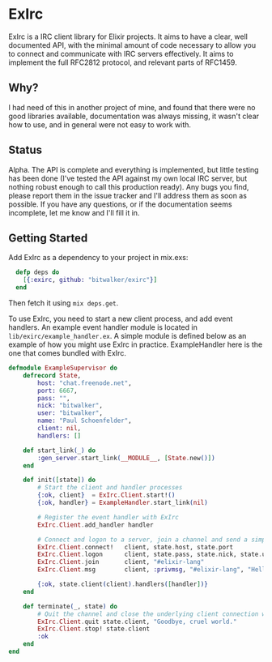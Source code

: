 # ExIrc

ExIrc is a IRC client library for Elixir projects. It aims to have a clear, well
documented API, with the minimal amount of code necessary to allow you to connect and
communicate with IRC servers effectively. It aims to implement the full RFC2812 protocol,
and relevant parts of RFC1459.

## Why?

I had need of this in another project of mine, and found that there were no good libraries available, 
documentation was always missing, it wasn't clear how to use, and in general were not easy to work
with.

## Status

Alpha. The API is complete and everything is implemented, but little testing has been done (I've tested the API against my own local IRC server, but nothing robust enough to call this production ready). Any bugs you find, please report them in the issue tracker and I'll address them as soon as possible. If you have any questions, or if the documentation seems incomplete, let me know and I'll fill it in.

## Getting Started

Add ExIrc as a dependency to your project in mix.exs:

```elixir
  defp deps do
    [{:exirc, github: "bitwalker/exirc"}]
  end
```

Then fetch it using `mix deps.get`.

To use ExIrc, you need to start a new client process, and add event handlers. An example event handler module
is located in `lib/exirc/example_handler.ex`. A simple module is defined below as an example of how you might
use ExIrc in practice. ExampleHandler here is the one that comes bundled with ExIrc.

```elixir
defmodule ExampleSupervisor do
    defrecord State, 
        host: "chat.freenode.net",
        port: 6667,
        pass: "",
        nick: "bitwalker",
        user: "bitwalker",
        name: "Paul Schoenfelder",
        client: nil,
        handlers: []

    def start_link(_) do
        :gen_server.start_link(__MODULE__, [State.new()])
    end

    def init([state]) do
        # Start the client and handler processes
        {:ok, client}  = ExIrc.Client.start!()
        {:ok, handler} = ExampleHandler.start_link(nil)

        # Register the event handler with ExIrc
        ExIrc.Client.add_handler handler

        # Connect and logon to a server, join a channel and send a simple message
        ExIrc.Client.connect!   client, state.host, state.port
        ExIrc.Client.logon      client, state.pass, state.nick, state.user, state.name
        ExIrc.Client.join       client, "#elixir-lang"
        ExIrc.Client.msg        client, :privmsg, "#elixir-lang", "Hello world!"

        {:ok, state.client(client).handlers([handler])}
    end

    def terminate(_, state) do
        # Quit the channel and close the underlying client connection when the process is terminating
        ExIrc.Client.quit state.client, "Goodbye, cruel world."
        ExIrc.Client.stop! state.client
        :ok
    end
end
```
